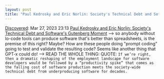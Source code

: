 ```yaml
---
layout: post
title: "Paul Kedrosky and Eric Norlin: Society's Technical Debt and Software's Gutenberg Moment"
---
```

[Discovered](http://rolandtanglao.com/2020/07/29/p1-blogthis-checkvist-list-links-to-blog/): Mar 27, 2023 23:13 [Paul Kedrosky and Eric Norlin: Society's Technical Debt and Software's Gutenberg Moment](https://skventures.substack.com/p/societys-technical-debt-and-softwares) --> so anybody without lo-code tools can produce software that's better than spreadsheets, is the premise of this right? Maybe? How are these people doing "prompt coding" going to test and validate the resulting code? Seems like another thing that GPT-x could do! --> READ THE WHOLE THING: QUOTE: `If we’re right, then a dramatic reshaping of the employment landscape for software developers would be followed by a “productivity spike” that comes as the falling cost of software production meets the society-wide technical debt from underproducing software for decades.`
